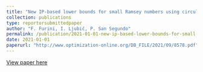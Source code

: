 ```yaml
---
title: "New IP-based lower bounds for small Ramsey numbers using circulant graphs"
collection: publications
type: reportorsubmittedpaper
author: "F. Furini, I. Ljubić, P. San Segundo"
permalink: /publication/2021-01-01-new-ip-based-lower-bounds-for-small-ramsey-numbers-using-circulant-graphs
date: 2021-01-01
paperurl: "http://www.optimization-online.org/DB_FILE/2021/09/8578.pdf"
---
```


[View paper here](http://www.optimization-online.org/DB_FILE/2021/09/8578.pdf)
